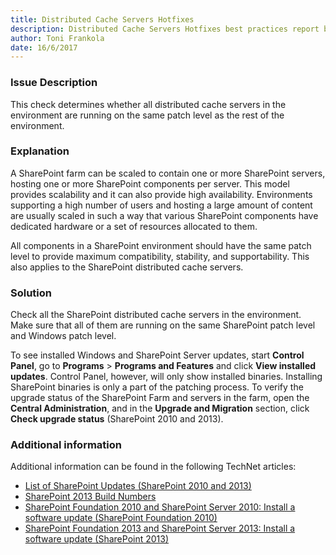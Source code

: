 ```yaml
---
title: Distributed Cache Servers Hotfixes
description: Distributed Cache Servers Hotfixes best practices report by SPDocKit determines whether all distributed cache servers in the environment are running on the same patch level as the rest of the environment. 
author: Toni Frankola 
date: 16/6/2017
---
```

### Issue Description
This check determines whether all distributed cache servers in the environment are running on the same patch level as the rest of the environment.
### Explanation
A SharePoint farm can be scaled to contain one or more SharePoint servers, hosting one or more SharePoint components per server. This model provides scalability and it can also provide high availability. Environments supporting a high number of users and hosting a large amount of content are usually scaled in such a way that various SharePoint components have dedicated hardware or a set of resources allocated to them.

All components in a SharePoint environment should have the same patch level to provide maximum compatibility, stability, and supportability. This also applies to the SharePoint distributed cache servers.
### Solution
Check all the SharePoint distributed cache servers in the environment. Make sure that all of them are running on the same SharePoint patch level and Windows patch level.

To see installed Windows and SharePoint Server updates, start **Control Panel**, go to **Programs** > **Programs and Features** and click **View installed updates**. Control Panel, however, will only show installed binaries. Installing SharePoint binaries is only a part of the patching process. To verify the upgrade status of the SharePoint Farm and servers in the farm, open the **Central Administration**, and in the **Upgrade and Migration** section, click **Check upgrade status** (SharePoint 2010 and 2013).
### Additional information 
Additional information can be found in the following TechNet articles:

* [List of SharePoint Updates (SharePoint 2010 and 2013)](https://technet.microsoft.com/library/4b32dfba-1af6-4077-9a92-7cec8f220f20)
* [SharePoint 2013 Build Numbers](http://www.toddklindt.com/blog/Lists/Posts/Post.aspx?ID=346)
* [SharePoint Foundation 2010 and SharePoint Server 2010: Install a software update (SharePoint Foundation 2010)](https://technet.microsoft.com/en-us/library/ff806325(v=office.14).aspx)
* [SharePoint Foundation 2013 and SharePoint Server 2013: Install a software update (SharePoint 2013)](https://technet.microsoft.com/en-us/library/ff806338.aspx)